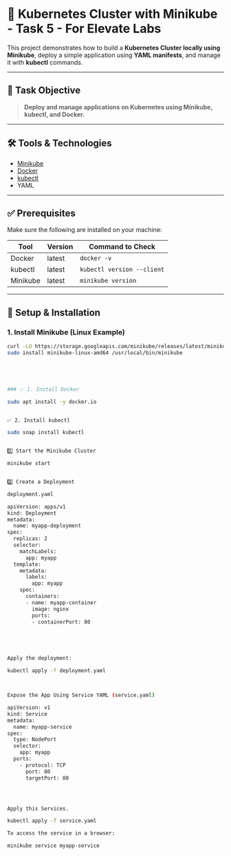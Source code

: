 # 🚀 Kubernetes Cluster with Minikube - Task 5 -  For Elevate Labs


This project demonstrates how to build a **Kubernetes Cluster locally using Minikube**, deploy a simple application using **YAML manifests**, and manage it with **kubectl** commands.



---

## 📌 Task Objective

> **Deploy and manage applications on Kubernetes using Minikube, kubectl, and Docker.**

---

## 🛠️ Tools & Technologies

- [Minikube](https://minikube.sigs.k8s.io/)
- [Docker](https://www.docker.com/)
- [kubectl](https://kubernetes.io/docs/reference/kubectl/)
- YAML



---

## ✅ Prerequisites

Make sure the following are installed on your machine:

| Tool      | Version | Command to Check |
|-----------|---------|------------------|
| Docker    | latest  | `docker -v`      |
| kubectl   | latest  | `kubectl version --client` |
| Minikube  | latest  | `minikube version` |

---

## 🔧 Setup & Installation

### 1. Install Minikube (Linux Example)
```bash
curl -LO https://storage.googleapis.com/minikube/releases/latest/minikube-linux-amd64
sudo install minikube-linux-amd64 /usr/local/bin/minikube





### ✅ 1. Install Docker

sudo apt install -y docker.io


✅ 2. Install kubectl

sudo snap install kubectl


1️⃣ Start the Minikube Cluster

minikube start


2️⃣ Create a Deployment

deployment.yaml

apiVersion: apps/v1
kind: Deployment
metadata:
  name: myapp-deployment
spec:
  replicas: 2
  selector:
    matchLabels:
      app: myapp
  template:
    metadata:
      labels:
        app: myapp
    spec:
      containers:
      - name: myapp-container
        image: nginx  
        ports:
        - containerPort: 80





Apply the deployment:

kubectl apply -f deployment.yaml



Expose the App Using Service YAML (service.yaml)

apiVersion: v1
kind: Service
metadata:
  name: myapp-service
spec:
  type: NodePort
  selector:
    app: myapp
  ports:
    - protocol: TCP
      port: 80
      targetPort: 80




Apply this Services.

kubectl apply -f service.yaml

To access the service in a browser:

minikube service myapp-service




